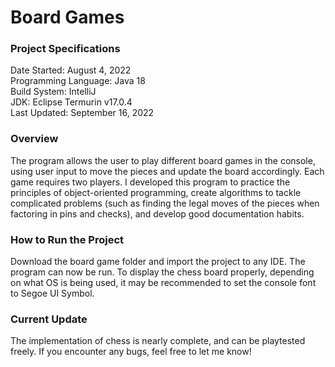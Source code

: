 # Board Games
<h3>Project Specifications</h3>
Date Started: August 4, 2022<br>
Programming Language: Java 18<br>
Build System:	IntelliJ<br>
JDK: Eclipse Termurin v17.0.4<br>
Last Updated: September 16, 2022<br>
<h3>Overview</h3>
<p>The program allows the user to play different board games in the console, using user
  input to move the pieces and update the board accordingly. Each game requires two
  players. I developed this program to practice the principles of object-oriented programming,
  create algorithms to tackle complicated problems (such as finding the legal moves of the
  pieces when factoring in pins and checks), and develop good documentation habits.</p>
<h3>How to Run the Project</h3>
<p>Download the board game folder and import the project to any IDE. The program can now be run.
  To display the chess board properly, depending on what OS is being used, it may be
  recommended to set the console font to Segoe UI Symbol. </p>
<h3>Current Update</h3>
<p>The implementation of chess is nearly complete, and can be playtested freely. If you encounter
  any bugs, feel free to let me know!</p>
